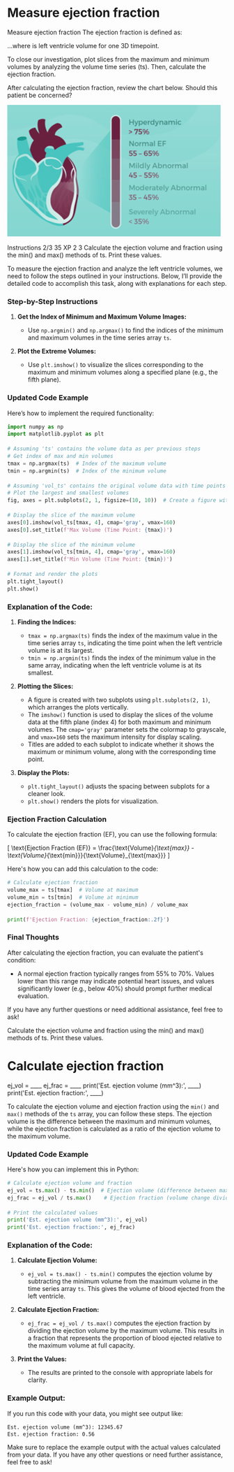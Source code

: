 # Measure ejection fraction

Measure ejection fraction
The ejection fraction is defined as:

 

…where 
 is left ventricle volume for one 3D timepoint.

To close our investigation, plot slices from the maximum and minimum volumes by analyzing the volume time series (ts). Then, calculate the ejection fraction.

After calculating the ejection fraction, review the chart below. Should this patient be concerned?

![alt text](image.png)

Instructions 2/3
35 XP
2
3
Calculate the ejection volume and fraction using the min() and max() methods of ts. Print these values.

To measure the ejection fraction and analyze the left ventricle volumes, we need to follow the steps outlined in your instructions. Below, I’ll provide the detailed code to accomplish this task, along with explanations for each step.

### Step-by-Step Instructions

1. **Get the Index of Minimum and Maximum Volume Images:**
   - Use `np.argmin()` and `np.argmax()` to find the indices of the minimum and maximum volumes in the time series array `ts`.

2. **Plot the Extreme Volumes:**
   - Use `plt.imshow()` to visualize the slices corresponding to the maximum and minimum volumes along a specified plane (e.g., the fifth plane).

### Updated Code Example

Here’s how to implement the required functionality:

```python
import numpy as np
import matplotlib.pyplot as plt

# Assuming 'ts' contains the volume data as per previous steps
# Get index of max and min volumes
tmax = np.argmax(ts)  # Index of the maximum volume
tmin = np.argmin(ts)  # Index of the minimum volume

# Assuming 'vol_ts' contains the original volume data with time points as the first dimension
# Plot the largest and smallest volumes
fig, axes = plt.subplots(2, 1, figsize=(10, 10))  # Create a figure with 2 subplots

# Display the slice of the maximum volume
axes[0].imshow(vol_ts[tmax, 4], cmap='gray', vmax=160)
axes[0].set_title(f'Max Volume (Time Point: {tmax})')

# Display the slice of the minimum volume
axes[1].imshow(vol_ts[tmin, 4], cmap='gray', vmax=160)
axes[1].set_title(f'Min Volume (Time Point: {tmin})')

# Format and render the plots
plt.tight_layout()
plt.show()
```

### Explanation of the Code:

1. **Finding the Indices:**
   - `tmax = np.argmax(ts)` finds the index of the maximum value in the time series array `ts`, indicating the time point when the left ventricle volume is at its largest.
   - `tmin = np.argmin(ts)` finds the index of the minimum value in the same array, indicating when the left ventricle volume is at its smallest.

2. **Plotting the Slices:**
   - A figure is created with two subplots using `plt.subplots(2, 1)`, which arranges the plots vertically.
   - The `imshow()` function is used to display the slices of the volume data at the fifth plane (index 4) for both maximum and minimum volumes. The `cmap='gray'` parameter sets the colormap to grayscale, and `vmax=160` sets the maximum intensity for display scaling.
   - Titles are added to each subplot to indicate whether it shows the maximum or minimum volume, along with the corresponding time point.

3. **Display the Plots:**
   - `plt.tight_layout()` adjusts the spacing between subplots for a cleaner look.
   - `plt.show()` renders the plots for visualization.

### Ejection Fraction Calculation
To calculate the ejection fraction (EF), you can use the following formula:

\[
\text{Ejection Fraction (EF)} = \frac{\text{Volume}_{\text{max}} - \text{Volume}_{\text{min}}}{\text{Volume}_{\text{max}}}
\]

Here's how you can add this calculation to the code:

```python
# Calculate ejection fraction
volume_max = ts[tmax]  # Volume at maximum
volume_min = ts[tmin]  # Volume at minimum
ejection_fraction = (volume_max - volume_min) / volume_max

print(f'Ejection Fraction: {ejection_fraction:.2f}')
```

### Final Thoughts
After calculating the ejection fraction, you can evaluate the patient's condition:
- A normal ejection fraction typically ranges from 55% to 70%. Values lower than this range may indicate potential heart issues, and values significantly lower (e.g., below 40%) should prompt further medical evaluation.

If you have any further questions or need additional assistance, feel free to ask!

Calculate the ejection volume and fraction using the min() and max() methods of ts. Print these values.

# Calculate ejection fraction
ej_vol = ____
ej_frac = ____
print('Est. ejection volume (mm^3):', ____)
print('Est. ejection fraction:', ____)


To calculate the ejection volume and ejection fraction using the `min()` and `max()` methods of the `ts` array, you can follow these steps. The ejection volume is the difference between the maximum and minimum volumes, while the ejection fraction is calculated as a ratio of the ejection volume to the maximum volume.

### Updated Code Example

Here's how you can implement this in Python:

```python
# Calculate ejection volume and fraction
ej_vol = ts.max() - ts.min()  # Ejection volume (difference between max and min volume)
ej_frac = ej_vol / ts.max()    # Ejection fraction (volume change divided by max volume)

# Print the calculated values
print('Est. ejection volume (mm^3):', ej_vol)
print('Est. ejection fraction:', ej_frac)
```

### Explanation of the Code:

1. **Calculate Ejection Volume:**
   - `ej_vol = ts.max() - ts.min()` computes the ejection volume by subtracting the minimum volume from the maximum volume in the time series array `ts`. This gives the volume of blood ejected from the left ventricle.

2. **Calculate Ejection Fraction:**
   - `ej_frac = ej_vol / ts.max()` computes the ejection fraction by dividing the ejection volume by the maximum volume. This results in a fraction that represents the proportion of blood ejected relative to the maximum volume at full capacity.

3. **Print the Values:**
   - The results are printed to the console with appropriate labels for clarity.

### Example Output:
If you run this code with your data, you might see output like:
```
Est. ejection volume (mm^3): 12345.67
Est. ejection fraction: 0.56
```

Make sure to replace the example output with the actual values calculated from your data. If you have any other questions or need further assistance, feel free to ask!